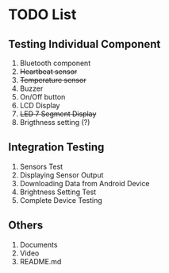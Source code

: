 # TODO List
## Testing Individual Component
1. Bluetooth component
2. ~~Heartbeat sensor~~
3. ~~Temperature sensor~~
4. Buzzer
5. On/Off button
6. LCD Display
7. ~~LED 7 Segment Display~~
8. Brigthness setting (?)

## Integration Testing
1. Sensors Test
2. Displaying Sensor Output
3. Downloading Data from Android Device
4. Brightness Setting Test
5. Complete Device Testing

## Others
1. Documents
2. Video
3. README.md
